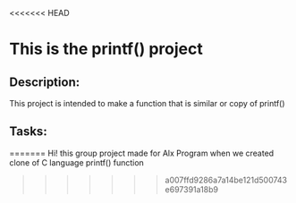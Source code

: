 <<<<<<< HEAD
# This is the printf() project

## Description:
This project is intended to make a function that is similar or copy of printf()

## Tasks:
=======
Hi! this group project made for Alx Program when we created clone of C language printf() function 
>>>>>>> a007ffd9286a7a14be121d500743e697391a18b9
